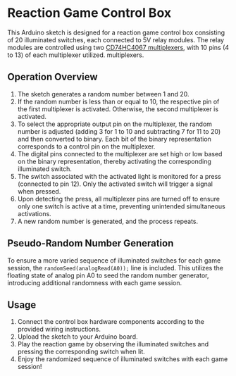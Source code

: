# Reaction Game Control Box

This Arduino sketch is designed for a reaction game control box consisting of 20 illuminated switches, each connected to 5V relay modules. The relay modules are controlled using two [CD74HC4067 multiplexers](https://www.instructables.com/Arduino-Interfacing-With-CD74HC4067-16-channel-MUX/), with 10 pins (4 to 13) of each multiplexer utilized. multiplexers.

## Operation Overview
1. The sketch generates a random number between 1 and 20.
2. If the random number is less than or equal to 10, the respective pin of the first multiplexer is activated. Otherwise, the second multiplexer is activated. 
3. To select the appropriate output pin on the multiplexer, the random number is adjusted (adding 3 for 1 to 10 and subtracting 7 for 11 to 20) and then converted to binary. Each bit of the binary representation corresponds to a control pin on the multiplexer.
4. The digital pins connected to the multiplexer are set high or low based on the binary representation, thereby activating the corresponding illuminated switch.
5. The switch associated with the activated light is monitored for a press (connected to pin 12). Only the activated switch will trigger a signal when pressed.
6. Upon detecting the press, all multiplexer pins are turned off to ensure only one switch is active at a time, preventing unintended simultaneous activations.
7. A new random number is generated, and the process repeats.

## Pseudo-Random Number Generation
To ensure a more varied sequence of illuminated switches for each game session, the
`randomSeed(analogRead(A0));` 
line is included. This utilizes the floating state of analog pin A0 to seed the random number generator, introducing additional randomness with each game session.

## Usage
1. Connect the control box hardware components according to the provided wiring instructions.
2. Upload the sketch to your Arduino board.
3. Play the reaction game by observing the illuminated switches and pressing the corresponding switch when lit.
4. Enjoy the randomized sequence of illuminated switches with each game session!

 
